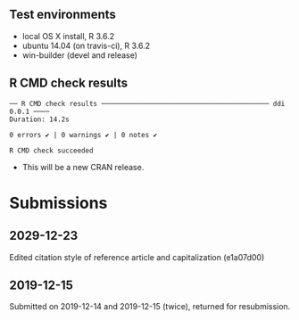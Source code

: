 ## Test environments
* local OS X install, R 3.6.2
* ubuntu 14.04 (on travis-ci), R 3.6.2
* win-builder (devel and release)

## R CMD check results

```
── R CMD check results ────────────────────────────────────────── ddi 0.0.1 ────
Duration: 14.2s

0 errors ✔ | 0 warnings ✔ | 0 notes ✔

R CMD check succeeded
```

* This will be a new CRAN release.

# Submissions

## 2029-12-23

Edited citation style of reference article and capitalization (e1a07d00)

## 2019-12-15
Submitted on 2019-12-14 and 2019-12-15 (twice), returned for resubmission.
